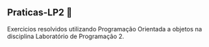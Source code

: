 ## Praticas-LP2 📝
 Exercicios resolvidos utilizando Programação Orientada a objetos na disciplina Laboratório de Programação 2. 